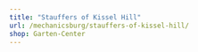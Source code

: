 ```yaml
---
title: "Stauffers of Kissel Hill"
url: /mechanicsburg/stauffers-of-kissel-hill/
shop: Garten-Center
---
```

